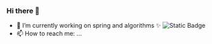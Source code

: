 ### Hi there 👋

- 🔭 I’m currently working on spring and algorithms
  ✨ ![Static Badge](https://img.shields.io/badge/spring-3178C6)
- 📫 How to reach me: ...

